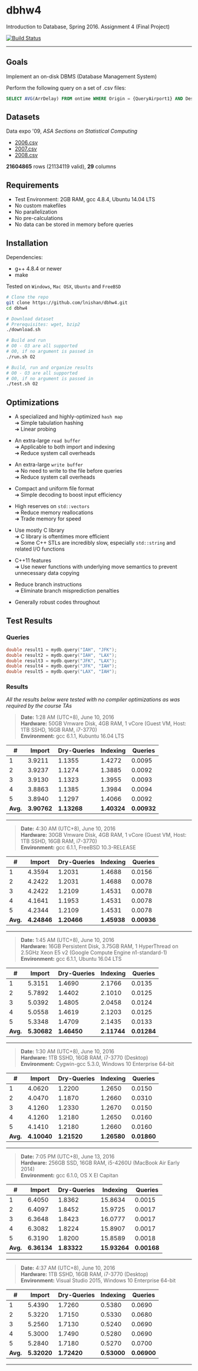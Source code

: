 # dbhw4

Introduction to Database, Spring 2016. Assignment 4 (Final Project)

[![Build Status](https://travis-ci.com/lnishan/dbhw4.svg?token=zyWYRz96q11zafMJcoGG&branch=master)](https://travis-ci.com/lnishan/dbhw4)

---


## Goals

Implement an on-disk DBMS (Database Management System)

Perform the following query on a set of .csv files:

```sql
SELECT AVG(ArrDelay) FROM ontime WHERE Origin = {QueryAirport1} AND Dest = {QueryAirport2};
```


## Datasets

Data expo '09, *ASA Sections on Statistical Computing* 

* [2006.csv](http://stat-computing.org/dataexpo/2009/2006.csv.bz2)  
* [2007.csv](http://stat-computing.org/dataexpo/2009/2007.csv.bz2)  
* [2008.csv](http://stat-computing.org/dataexpo/2009/2008.csv.bz2)

**21604865** rows (21134119 valid), **29** columns


## Requirements

* Test Environment: 2GB RAM, gcc 4.8.4, Ubuntu 14.04 LTS
* No custom makefiles
* No parallelization
* No pre-calculations
* No data can be stored in memory before queries


## Installation

Dependencies: 

* g++ 4.8.4 or newer  
* make

Tested on `Windows`, `Mac OSX`, `Ubuntu` and `FreeBSD`

```bash
# Clone the repo
git clone https://github.com/lnishan/dbhw4.git
cd dbhw4

# Download dataset
# Prerequisites: wget, bzip2
./download.sh

# Build and run
# O0 - O3 are all supported
# O0, if no argument is passed in
./run.sh O2

# Build, run and organize results
# O0 - O3 are all supported
# O0, if no argument is passed in
./test.sh O2
```


## Optimizations

* A specialized and highly-optimized `hash map`  
➔ Simple tabulation hashing  
➔ Linear probing  

* An extra-large `read buffer`  
➔ Applicable to both import and indexing  
➔ Reduce system call overheads

* An extra-large `write buffer`  
➔ No need to write to the file before queries  
➔ Reduce system call overheads

* Compact and uniform file format  
➔ Simple decoding to boost input efficiency  

* High reserves on `std::vectors`  
➔ Reduce memory reallocations  
➔ Trade memory for speed  

* Use mostly C library  
➔ C library is oftentimes more efficient  
➔ Some C++ STLs are incredibly slow, especially `std::string` and related I/O functions

* C++11 features  
➔ Use newer functions with underlying move semantics to prevent unnecessary data copying  

* Reduce branch instructions  
➔ Eliminate branch misprediction penalties  

* Generally robust codes throughout


## Test Results


### Queries

```cpp
double result1 = mydb.query("IAH", "JFK");
double result2 = mydb.query("IAH", "LAX");
double result3 = mydb.query("JFK", "LAX");
double result4 = mydb.query("JFK", "IAH");
double result5 = mydb.query("LAX", "IAH");
```

### Results

*All the results below were tested with no compiler optimizations as was required by the course TAs*

> **Date:** 1:28 AM (UTC+8), June 10, 2016  
> **Hardware:** 50GB Vmware Disk, 4GB RAM, 1 vCore (Guest VM, Host: 1TB SSHD, 16GB RAM, i7-3770)  
> **Environment:** gcc 6.1.1, Kubuntu 16.04 LTS

| # | Import | Dry-Queries | Indexing | Queries |
| --- | --- | --- | --- | --- |
| 1 | 3.9211 | 1.1355 | 1.4272 | 0.0095 |
| 2 | 3.9237 | 1.1274 | 1.3885 | 0.0092 |
| 3 | 3.9130 | 1.1323 | 1.3955 | 0.0093 |
| 4 | 3.8863 | 1.1385 | 1.3984 | 0.0094 |
| 5 | 3.8940 | 1.1297 | 1.4066 | 0.0092 |
| **Avg.** | **3.90762** | **1.13268** | **1.40324** | **0.00932** |

---

> **Date:** 4:30 AM (UTC+8), June 10, 2016  
> **Hardware:** 30GB Vmware Disk, 4GB RAM, 1 vCore (Guest VM, Host: 1TB SSHD, 16GB RAM, i7-3770)  
> **Environment:** gcc 6.1.1, FreeBSD 10.3-RELEASE

| # | Import | Dry-Queries | Indexing | Queries |
| --- | --- | --- | --- | --- |
| 1 | 4.3594 | 1.2031 | 1.4688 | 0.0156 |
| 2 | 4.2422 | 1.2031 | 1.4688 | 0.0078 |
| 3 | 4.2422 | 1.2109 | 1.4531 | 0.0078 |
| 4 | 4.1641 | 1.1953 | 1.4531 | 0.0078 |
| 5 | 4.2344 | 1.2109 | 1.4531 | 0.0078 |
| **Avg.** | **4.24846** | **1.20466** | **1.45938** | **0.00936** |

---

> **Date:** 1:45 AM (UTC+8), June 10, 2016  
> **Hardware:** 16GB Persistent Disk, 3.75GB RAM, 1 HyperThread on 2.5GHz Xeon E5 v2 (Google Compute Engine n1-standard-1)  
> **Environment:** gcc 6.1.1, Ubuntu 16.04 LTS

| # | Import | Dry-Queries | Indexing | Queries |
| --- | --- | --- | --- | --- |
| 1 | 5.3151 | 1.4690 | 2.1766 | 0.0135 |
| 2 | 5.7892 | 1.4402 | 2.1010 | 0.0125 |
| 3 | 5.0392 | 1.4805 | 2.0458 | 0.0124 |
| 4 | 5.0558 | 1.4619 | 2.1203 | 0.0125 |
| 5 | 5.3348 | 1.4709 | 2.1435 | 0.0133 |
| **Avg.** | **5.30682** | **1.46450** | **2.11744** | **0.01284** |

---

> **Date:** 1:30 AM (UTC+8), June 10, 2016  
> **Hardware:** 1TB SSHD, 16GB RAM, i7-3770 (Desktop)  
> **Environment:** Cygwin-gcc 5.3.0, Windows 10 Enterprise 64-bit

| # | Import | Dry-Queries | Indexing | Queries |
| --- | --- | --- | --- | --- |
| 1 | 4.0620 | 1.2200 | 1.2650 | 0.0150 |
| 2 | 4.0470 | 1.1870 | 1.2660 | 0.0310 |
| 3 | 4.1260 | 1.2330 | 1.2670 | 0.0150 |
| 4 | 4.1260 | 1.2180 | 1.2650 | 0.0160 |
| 5 | 4.1410 | 1.2180 | 1.2660 | 0.0160 |
| **Avg.** | **4.10040** | **1.21520** | **1.26580** | **0.01860** |

---

> **Date:** 7:05 PM (UTC+8), June 13, 2016  
> **Hardware:** 256GB SSD, 16GB RAM, i5-4260U (MacBook Air Early 2014)  
> **Environment:** gcc 6.1.0, OS X El Capitan

| # | Import | Dry-Queries | Indexing | Queries |
| --- | --- | --- | --- | --- |
| 1 | 6.4050 | 1.8362 | 15.8634 | 0.0015 |
| 2 | 6.4097 | 1.8452 | 15.9725 | 0.0017 |
| 3 | 6.3648 | 1.8423 | 16.0777 | 0.0017 |
| 4 | 6.3082 | 1.8224 | 15.8907 | 0.0017 |
| 5 | 6.3190 | 1.8200 | 15.8589 | 0.0018 |
| **Avg.** | **6.36134** | **1.83322** | **15.93264** | **0.00168** |

---

> **Date:** 4:37 AM (UTC+8), June 10, 2016  
> **Hardware:** 1TB SSHD, 16GB RAM, i7-3770 (Desktop)  
> **Environment:** Visual Studio 2015, Windows 10 Enterprise 64-bit

| # | Import | Dry-Queries | Indexing | Queries |
| --- | --- | --- | --- | --- |
| 1 | 5.4390 | 1.7260 | 0.5380 | 0.0690 |
| 2 | 5.3220 | 1.7150 | 0.5330 | 0.0680 |
| 3 | 5.2560 | 1.7130 | 0.5240 | 0.0690 |
| 4 | 5.3000 | 1.7490 | 0.5280 | 0.0690 |
| 5 | 5.2840 | 1.7180 | 0.5270 | 0.0700 |
| **Avg.** | **5.32020** | **1.72420** | **0.53000** | **0.06900** |

---
